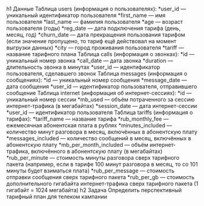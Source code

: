 h1 Данные
Таблица users (информация о пользователях):
*user_id — уникальный идентификатор пользователя
*first_name — имя пользователя
*last_name — фамилия пользователя
*age — возраст пользователя (годы)
*reg_date — дата подключения тарифа (день, месяц, год)
*churn_date — дата прекращения пользования тарифом (если значение пропущено, то тариф ещё действовал на момент выгрузки данных)
*city — город проживания пользователя
*tariff — название тарифного плана
Таблица calls (информация о звонках):
*id — уникальный номер звонка
*call_date — дата звонка
*duration — длительность звонка в минутах
*user_id — идентификатор пользователя, сделавшего звонок
Таблица messages (информация о сообщениях):
*id — уникальный номер сообщения
*message_date — дата сообщения
*user_id — идентификатор пользователя, отправившего сообщение
Таблица internet (информация об интернет-сессиях):
*id — уникальный номер сессии
*mb_used — объём потраченного за сессию интернет-трафика (в мегабайтах)
*session_date — дата интернет-сессии
*user_id — идентификатор пользователя
Таблица tariffs (информация о тарифах):
*tariff_name — название тарифа
*rub_monthly_fee — ежемесячная абонентская плата в рублях
*minutes_included — количество минут разговора в месяц, включённых в абонентскую плату
*messages_included — количество сообщений в месяц, включённых в абонентскую плату
*mb_per_month_included — объём интернет-трафика, включённого в абонентскую плату (в мегабайтах)
*rub_per_minute — стоимость минуты разговора сверх тарифного пакета (например, если в тарифе 100 минут разговора в месяц, то со 101 минуты будет взиматься плата)
*rub_per_message — стоимость отправки сообщения сверх тарифного пакета
*rub_per_gb — стоимость дополнительного гигабайта интернет-трафика сверх тарифного пакета (1 гигабайт = 1024 мегабайта)
h2 Задача
Определить перспективный тарифный план для телеком кампании
